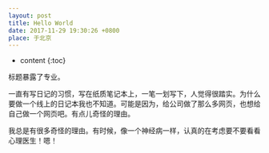 ```yaml
---
layout: post
title: Hello World
date: 2017-11-29 19:30:26 +0800
place: 于北京
---
```

* content
{:toc}
 
标题暴露了专业。

一直有写日记的习惯，写在纸质笔记本上，一笔一划写下，人觉得很踏实。为什么要做一个线上的日记本我也不知道。可能是因为，给公司做了那么多网页，也想给自己做一个网页吧。有点儿奇怪的理由。

我总是有很多奇怪的理由。有时候，像一个神经病一样，认真的在考虑要不要看看心理医生！嗯！
